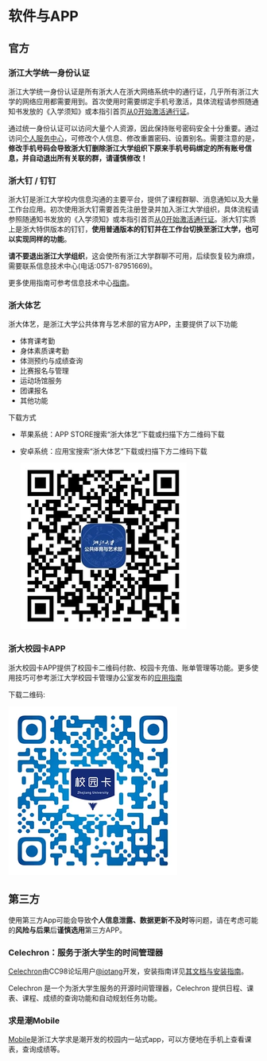 # 软件与APP

## 官方

### 浙江大学统一身份认证

浙江大学统一身份认证是所有浙大人在浙大网络系统中的通行证，几乎所有浙江大学的网络应用都需要用到。首次使用时需要绑定手机号激活，具体流程请参照随通知书发放的《入学须知》或本指引首页[从0开始激活通行证](../network_detailed.md)。

通过统一身份认证可以访问大量个人资源，因此保持账号密码安全十分重要。通过访问[个人服务中心](https://zjuam.zju.edu.cn/zjuam-main/)，可修改个人信息、修改重置密码、设置别名。需要注意的是，**修改手机号码会导致浙大钉删除浙江大学组织下原来手机号码绑定的所有账号信息，并自动退出所有关联的群，请谨慎修改！**

### 浙大钉 / 钉钉

浙大钉是浙江大学校内信息沟通的主要平台，提供了课程群聊、消息通知以及大量工作台应用。初次使用浙大钉需要首先注册登录并加入浙江大学组织，具体流程请参照随通知书发放的《入学须知》或本指引首页[从0开始激活通行证](../network_detailed.md/#_4)。浙大钉实质上是浙大特供版本的钉钉，**使用普通版本的钉钉并在工作台切换至浙江大学，也可以实现同样的功能**。

**请不要退出浙江大学组织**，这会使所有浙江大学群聊不可用，后续恢复较为麻烦，需要联系信息技术中心(电话:0571-87951669)。

更多使用指南可参考信息技术中心[指南](https://itc.zju.edu.cn/2020/0210/c45425a1959363/page.htm)。

### 浙大体艺

浙大体艺，是浙江大学公共体育与艺术部的官方APP，主要提供了以下功能

- 体育课考勤
- 身体素质课考勤
- 体测预约与成绩查询
- 比赛报名与管理
- 运动场馆服务
- 团课报名
- 其他功能

下载方式

- 苹果系统：APP STORE搜索“浙大体艺”下载或扫描下方二维码下载
- 安卓系统：应用宝搜索“浙大体艺”下载或扫描下方二维码下载

  ![](../assets/zhedatiyi.webp)

### 浙大校园卡APP

浙大校园卡APP提供了校园卡二维码付款、校园卡充值、账单管理等功能。更多使用技巧可参考浙江大学校园卡管理办公室发布的[应用指南](https://ecard.zju.edu.cn/plat-pc/newsannouncement/detail/381)

下载二维码:

![](../assets/card.webp)

## 第三方

使用第三方App可能会导致**个人信息泄露、数据更新不及时**等问题，请在考虑可能的**风险与后果**后**谨慎选用**第三方APP。

### Celechron：服务于浙大学生的时间管理器

[Celechron](https://www.cc98.org/topic/5807824)由CC98论坛用户[@iotang](https://www.cc98.org/user/id/672329)开发，安装指南详见[其文档与安装指南](https://www.cc98.org/topic/5807824)。

Celechron 是一个为浙大学生服务的开源时间管理器，Celechron 提供日程、课表、课程、成绩的查询功能和自动规划任务功能。

### 求是潮Mobile

[Mobile](https://www.qsc.zju.edu.cn/mobile)是浙江大学求是潮开发的校园内一站式app，可以方便地在手机上查看课表，查询成绩等。
